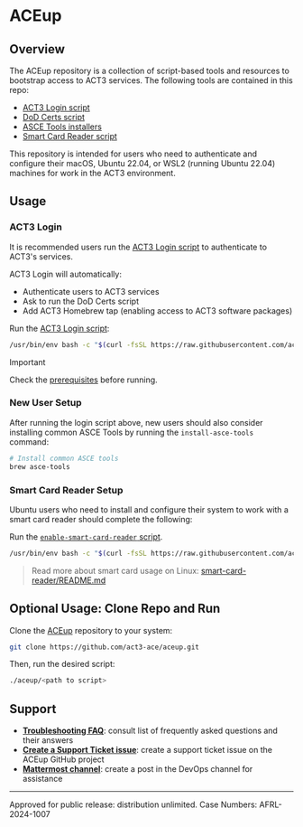 # ACEup

## Overview

The ACEup repository is a collection of script-based tools and resources to bootstrap access to ACT3 services. The following tools are contained in this repo:

- [ACT3 Login script](./act3-login/README.md)
- [DoD Certs script](./dod-certs/README.md)
- [ASCE Tools installers](./asce-tools/README.md)
- [Smart Card Reader script](./smart-card-reader/README.md)

This repository is intended for users who need to authenticate and configure their macOS, Ubuntu 22.04, or WSL2 (running Ubuntu 22.04) machines for work in the ACT3 environment.

## Usage

### ACT3 Login

It is recommended users run the [ACT3 Login script](./act3-login/README.md) to authenticate to ACT3's services.

ACT3 Login will automatically:

- Authenticate users to ACT3 services
- Ask to run the DoD Certs script
- Add ACT3 Homebrew tap (enabling access to ACT3 software packages)

Run the [ACT3 Login script](./act3-login/README.md):

<!-- act3-pt ./act3-login/README.md section:run-act3-login -->
<!-- timestamp:2024-02-23,17:03:13 -->
```sh
/usr/bin/env bash -c "$(curl -fsSL https://raw.githubusercontent.com/act3-ace/aceup/main/act3-login/act3-login)"
```

> [!IMPORTANT]
>
> Check the [prerequisites](./act3-login/README.md#prerequisites) before running.
<!-- act3-pt end -->

### New User Setup

<!-- act3-pt ./act3-login/README.md section:new-user-setup -->
After running the login script above, new users should also consider installing common ASCE Tools by running the `install-asce-tools` command:

```sh
# Install common ASCE tools
brew asce-tools
```
<!-- act3-pt end -->

### Smart Card Reader Setup

<!-- act3-pt ./smart-card-reader/README.md section:recommended-usage -->
<!-- timestamp:2024-02-23,17:00:20 -->
Ubuntu users who need to install and configure their system to work with a smart card reader should complete the following:

Run the [`enable-smart-card-reader` script](./smart-card-reader/enable-smart-card-reader).

```sh
/usr/bin/env bash -c "$(curl -fsSL https://raw.githubusercontent.com/act3-ace/aceup/main/act3-login/act3-login)"
```
<!-- act3-pt end -->

> Read more about smart card usage on Linux: [smart-card-reader/README.md](./smart-card-reader/README.md)

## Optional Usage: Clone Repo and Run

Clone the [ACEup](https://github.com/act3-ace/aceup) repository to your system:

```sh
git clone https://github.com/act3-ace/aceup.git
```

Then, run the desired script:

```sh
./aceup/<path to script>
```

## Support

- **[Troubleshooting FAQ](docs/troubleshooting-faq.md)**: consult list of frequently asked questions and their answers
- **[Create a Support Ticket issue](https://github.com/act3-ace/aceup/issues/new)**: create a support ticket issue on the ACEup GitHub project
- **[Mattermost channel](https://chat.git.act3-ace.com/act3/channels/devops)**: create a post in the DevOps channel for assistance

---

Approved for public release: distribution unlimited. Case Numbers: AFRL-2024-1007
